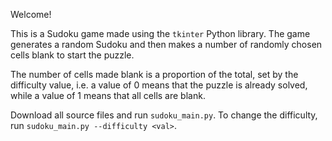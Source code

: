 Welcome!

This is a Sudoku game made using the `tkinter` Python library. The game generates a random Sudoku and then makes a number of randomly chosen cells blank to start the puzzle.

The number of cells made blank is a proportion of the total, set by the difficulty value, i.e. a value of 0 means that the puzzle is already solved, while a value of 1 means that all cells are blank.

Download all source files and run `sudoku_main.py`. To change the difficulty, run `sudoku_main.py --difficulty <val>`.
